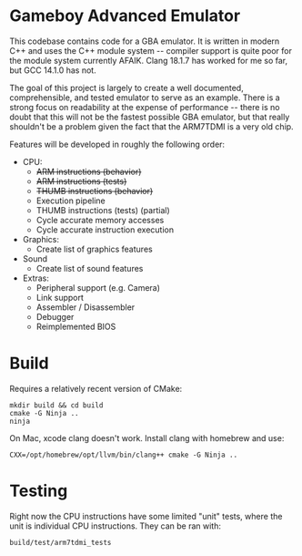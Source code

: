 # Gameboy Advanced Emulator
This codebase contains code for a GBA emulator. It is written in modern C++ and uses the C++ module system -- compiler support is quite poor for the module system currently AFAIK. Clang 18.1.7 has worked for me so far, but GCC 14.1.0 has not.

The goal of this project is largely to create a well documented, comprehensible, and tested emulator to serve as an example. There is a strong focus on readability at the expense of performance -- there is no doubt that this will not be the fastest possible GBA emulator, but that really shouldn't be a problem given the fact that the ARM7TDMI is a very old chip.

Features will be developed in roughly the following order:
- CPU:
  - ~~ARM instructions (behavior)~~
  - ~~ARM instructions (tests)~~
  - ~~THUMB instructions (behavior)~~
  - Execution pipeline
  - THUMB instructions (tests) (partial)
  - Cycle accurate memory accesses
  - Cycle accurate instruction execution
- Graphics:
  - Create list of graphics features
- Sound
  - Create list of sound features
- Extras:
  - Peripheral support (e.g. Camera)
  - Link support
  - Assembler / Disassembler
  - Debugger
  - Reimplemented BIOS

# Build
Requires a relatively recent version of CMake:
```
mkdir build && cd build
cmake -G Ninja ..
ninja
```

On Mac, xcode clang doesn't work. Install clang with homebrew and use:
```
CXX=/opt/homebrew/opt/llvm/bin/clang++ cmake -G Ninja ..
```

# Testing
Right now the CPU instructions have some limited "unit" tests, where the unit is individual CPU instructions. They can be ran with:
```
build/test/arm7tdmi_tests
```
